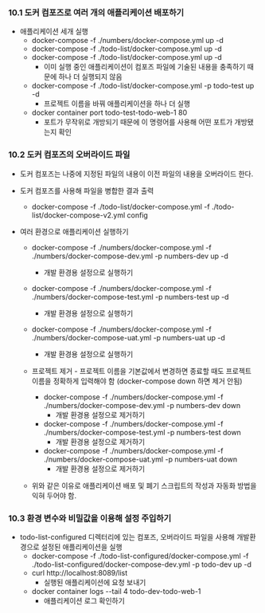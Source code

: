 ### 10.1 도커 컴포즈로 여러 개의 애플리케이션 배포하기

  * 애플리케이션 세개 실행
    * docker-compose -f ./numbers/docker-compose.yml up -d
    * docker-compose -f ./todo-list/docker-compose.yml up -d
    * docker-compose -f ./todo-list/docker-compose.yml up -d
      * 이미 실행 중인 애플리케이션이 컴포즈 파일에 기술된 내용을 충족하기 때문에 하나 더 실행되지 않음
    * docker-compose -f ./todo-list/docker-compose.yml -p todo-test up -d
      * 프로젝트 이름을 바꿔 애플리케이션을 하나 더 실행
    * docker container port todo-test-todo-web-1 80
      * 포트가 무작위로 개방되기 때문에 이 명령어를 사용해 어떤 포트가 개방됐는지 확인  
  
### 10.2 도커 컴포즈의 오버라이드 파일
  * 도커 컴포즈는 나중에 지정된 파일의 내용이 이전 파일의 내용을 오버라이드 한다.
  * 도커 컴포즈를 사용해 파일을 병합한 결과 출력
    * docker-compose -f ./todo-list/docker-compose.yml -f ./todo-list/docker-compose-v2.yml config  
  
  * 여러 환경으로 애플리케이션 실행하기
    * docker-compose -f ./numbers/docker-compose.yml -f ./numbers/docker-compose-dev.yml -p numbers-dev up -d
      * 개발 환경용 설정으로 실행하기
    * docker-compose -f ./numbers/docker-compose.yml -f ./numbers/docker-compose-test.yml -p numbers-test up -d
      * 개발 환경용 설정으로 실행하기
    * docker-compose -f ./numbers/docker-compose.yml -f ./numbers/docker-compose-uat.yml -p numbers-uat up -d
      * 개발 환경용 설정으로 실행하기
    * 프로젝트 제거 - 프로젝트 이름을 기본값에서 변경하면 종료할 때도 프로젝트 이름을 정확하게 입력해야 함 (docker-compose down 하면 제거 안됨)
      * docker-compose -f ./numbers/docker-compose.yml -f ./numbers/docker-compose-dev.yml -p numbers-dev down
        * 개발 환경용 설정으로 제거하기
      * docker-compose -f ./numbers/docker-compose.yml -f ./numbers/docker-compose-test.yml -p numbers-test down
        * 개발 환경용 설정으로 제거하기
      * docker-compose -f ./numbers/docker-compose.yml -f ./numbers/docker-compose-uat.yml -p numbers-uat down
        * 개발 환경용 설정으로 제거하기  
  
    * 위와 같은 이유로 애플리케이션 배포 및 폐기 스크립트의 작성과 자동화 방법을 익혀 두어야 함.

### 10.3 환경 변수와 비밀값을 이용해 설정 주입하기
  * todo-list-configured 디렉터리에 있는 컴포즈, 오버라이드 파일을 사용해 개발환경으로 설정된 애플리케이션을 실행
    * docker-compose -f ./todo-list-configured/docker-compose.yml -f ./todo-list-configured/docker-compose-dev.yml -p todo-dev up -d
    * curl http://localhost:8089/list
      * 실행된 애플리케이션에 요청 보내기
    * docker container logs --tail 4 todo-dev-todo-web-1
      * 애플리케이션 로그 확인하기